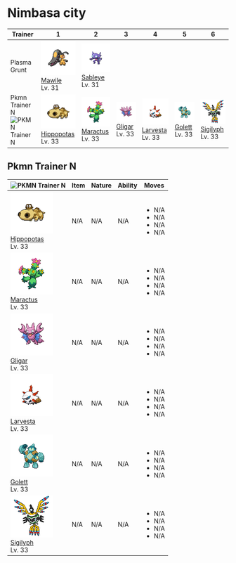 # Nimbasa city

| Trainer                                                                                        | 1                                                                                                     | 2                                                                                                 | 3                                                                                             | 4                                                                                                 | 5                                                                                             | 6                                                                                                 |
| ---------------------------------------------------------------------------------------------- | ----------------------------------------------------------------------------------------------------- | ------------------------------------------------------------------------------------------------- | --------------------------------------------------------------------------------------------- | ------------------------------------------------------------------------------------------------- | --------------------------------------------------------------------------------------------- | ------------------------------------------------------------------------------------------------- |
| Plasma Grunt                                                                                   | ![mawile](../../img/pokemon/303.png) <br/>[Mawile](/blaze-black-wiki/pokemon/303) <br/>Lv. 31         | ![sableye](../../img/pokemon/302.png) <br/>[Sableye](/blaze-black-wiki/pokemon/302) <br/>Lv. 31   |
| Pkmn Trainer N<br/> ![PKMN Trainer N](https://play.pokemonshowdown.com/sprites/trainers/n.png) | ![hippopotas](../../img/pokemon/449.png) <br/>[Hippopotas](/blaze-black-wiki/pokemon/449) <br/>Lv. 33 | ![maractus](../../img/pokemon/556.png) <br/>[Maractus](/blaze-black-wiki/pokemon/556) <br/>Lv. 33 | ![gligar](../../img/pokemon/207.png) <br/>[Gligar](/blaze-black-wiki/pokemon/207) <br/>Lv. 33 | ![larvesta](../../img/pokemon/636.png) <br/>[Larvesta](/blaze-black-wiki/pokemon/636) <br/>Lv. 33 | ![golett](../../img/pokemon/622.png) <br/>[Golett](/blaze-black-wiki/pokemon/622) <br/>Lv. 33 | ![sigilyph](../../img/pokemon/561.png) <br/>[Sigilyph](/blaze-black-wiki/pokemon/561) <br/>Lv. 33 |

## Pkmn Trainer N

| ![PKMN Trainer N](https://play.pokemonshowdown.com/sprites/trainers/n.png)                            | Item | Nature | Ability | Moves                                                     |
| ----------------------------------------------------------------------------------------------------- | ---- | ------ | ------- | --------------------------------------------------------- |
| ![hippopotas](../../img/pokemon/449.png) <br/>[Hippopotas](/blaze-black-wiki/pokemon/449) <br/>Lv. 33 | N/A  | N/A    | N/A     | <ul><li>N/A</li><li>N/A</li><li>N/A</li><li>N/A</li></ul> |
| ![maractus](../../img/pokemon/556.png) <br/>[Maractus](/blaze-black-wiki/pokemon/556) <br/>Lv. 33     | N/A  | N/A    | N/A     | <ul><li>N/A</li><li>N/A</li><li>N/A</li><li>N/A</li></ul> |
| ![gligar](../../img/pokemon/207.png) <br/>[Gligar](/blaze-black-wiki/pokemon/207) <br/>Lv. 33         | N/A  | N/A    | N/A     | <ul><li>N/A</li><li>N/A</li><li>N/A</li><li>N/A</li></ul> |
| ![larvesta](../../img/pokemon/636.png) <br/>[Larvesta](/blaze-black-wiki/pokemon/636) <br/>Lv. 33     | N/A  | N/A    | N/A     | <ul><li>N/A</li><li>N/A</li><li>N/A</li><li>N/A</li></ul> |
| ![golett](../../img/pokemon/622.png) <br/>[Golett](/blaze-black-wiki/pokemon/622) <br/>Lv. 33         | N/A  | N/A    | N/A     | <ul><li>N/A</li><li>N/A</li><li>N/A</li><li>N/A</li></ul> |
| ![sigilyph](../../img/pokemon/561.png) <br/>[Sigilyph](/blaze-black-wiki/pokemon/561) <br/>Lv. 33     | N/A  | N/A    | N/A     | <ul><li>N/A</li><li>N/A</li><li>N/A</li><li>N/A</li></ul> |